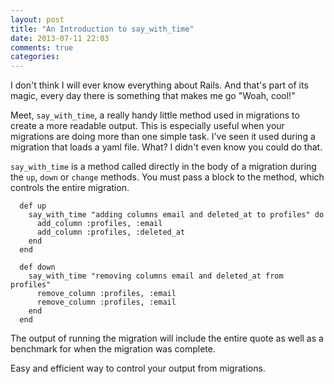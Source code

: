 ```yaml
---
layout: post
title: "An Introduction to say_with_time"
date: 2013-07-11 22:03
comments: true
categories: 
---
```


I don't think I will ever know everything about Rails. And that's part of its magic, every day there is something that makes me go "Woah, cool!"

Meet, `say_with_time`, a really handy little method used in migrations to create a more readable output. This is especially useful when your migrations are doing more than one simple task. I've seen it used during a migration that loads a yaml file. What? I didn't even know you could do that.

`say_with_time` is a method called directly in the body of a migration during the `up`, `down` or `change` methods. You must pass a block to the method, which controls the entire migration.

      def up
        say_with_time "adding columns email and deleted_at to profiles" do
          add_column :profiles, :email 
          add_column :profiles, :deleted_at
        end
      end

      def down
        say_with_time "removing columns email and deleted_at from profiles"
          remove_column :profiles, :email
          remove_column :profiles, :email
        end
      end


The output of running the migration will include the entire quote as well as a benchmark for when the migration was complete.

Easy and efficient way to control your output from migrations.

